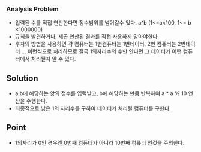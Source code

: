 ### Analysis Problem ###

- 입력된 수를 직접 연산한다면 정수범위를 넘어갈수 있다.  a^b (1<=a<100, 1<= b <1000000)
- 규칙을 발견하거나, 제곱 연산된 결과를 직접 사용하지 말아야한다.
- 후자의 방법을 사용하면 각 컴퓨터는 1번컴퓨터는 1번데이터, 2번 컴퓨터는 2번데이터 ... 이런식으로 처리하므로 결국 1의자리수의 수만 안다면 그 데이터가 어떤 컴퓨터에서 처리될지 알 수 있다.

## Solution ##
- a,b에 해당하는 양의 정수를 입력받고, b에 해당하는 만큼 반복하여 a * a % 10 연산을 수행한다.
- 최종적으로 남은 1의 자리수를 구하여 데이터가 처리될 컴퓨터를 구한다.


## Point ##
- 1의자리가 0인 경우엔 0번째 컴퓨터가 아니라 10번째 컴퓨터 인것을 주의한다.
